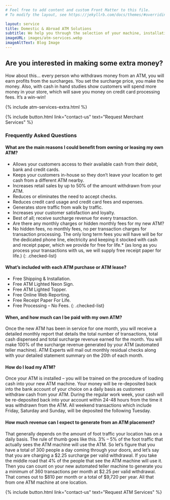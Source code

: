 ```yaml
---
# Feel free to add content and custom Front Matter to this file.
# To modify the layout, see https://jekyllrb.com/docs/themes/#overriding-theme-defaults

layout: service
title: Domestic & Abroad ATM Solutions
subtitle: We help you through the selection of your machine, installation, and programming. We also provide a full and extensive training program. Call us to learn more.
imageURL: images/atm-services.webp
imageAltText: Blog Image
---
```


## Are you interested in making some extra money?

How about this... every person who withdraws money from an ATM, you will earn profits from the surcharges. You set the surcharge price, you make the money. Also, with cash in hand studies show customers will spend more money in your store, which will save you money on credit card processing fees. It’s a win-win!

{% include atm-services-extra.html %}

{% include button.html link="contact-us" text="Request Merchant Services" %}

### Frequently Asked Questions

#### What are the main reasons I could benefit from owning or leasing my own ATM?
* Allows your customers access to their available cash from their debit, bank and credit cards.
* Keeps your customers in-house so they don’t leave your location to get cash from a different ATM nearby.
* Increases retail sales by up to 50% of the amount withdrawn from your ATM.
* Reduces or eliminates the need to accept checks.
* Reduces credit card usage and credit card fees and expenses.
* Generates store traffic from walk by traffic.
* Increases your customer satisfaction and loyalty.
* Best of all; receive surcharge revenue for every transaction.
* Are there any monthly charges or hidden monthly fees for my new ATM?
* No hidden fees, no monthly fees, no per transaction charges for transaction processing. The only long term fees you will have will be for the dedicated phone line, electricity and keeping it stocked with cash and receipt paper, which we provide for free for life.* (as long as you process your transactions with us, we will supply free receipt paper for life.)
{: .checked-list}

#### What’s included with each ATM purchase or ATM lease?
* Free Shipping & Installation.
* Free ATM Lighted Neon Sign.
* Free ATM Lighted Topper.
* Free Online Web Reporting.
* Free Receipt Paper For Life.
* Free Processing – No Fees.
{: .checked-list}

#### When, and how much can I be paid with my own ATM?
Once the new ATM has been in service for one month, you will receive a detailed monthly report that details the total number of transactions, total cash dispensed and total surcharge revenue earned for the month. You will make 100% of the surcharge revenue generated by your ATM (automated teller machine). ATM Experts will mail out monthly residual checks along with your detailed statement summary on the 20th of each month.

#### How do I load my ATM?
Once your ATM is installed – you will be trained on the procedure of loading cash into your new ATM machine. Your money will be re-deposited back into the bank account of your choice on a daily basis as customers withdraw cash from your ATM. During the regular work week, your cash will be re-deposited back into your account within 24-48 hours from the time it was withdrawn from the ATM. All weekend transactions which include Friday, Saturday and Sunday, will be deposited the following Tuesday.

#### How much revenue can I expect to generate from an ATM placement?
That generally depends on the amount of foot traffic your location has on a daily basis. The rule of thumb goes like this. 3% – 5% of the foot traffic that actually sees the ATM machine will use the ATM. So let’s figure that you have a total of 300 people a day coming through your doors, and let’s say that you are charging a $2.25 surcharge per valid withdrawal. If you take the middle road that 4% of the people that see the ATM machine will use it. Then you can count on your new automated teller machine to generate you a minimum of 360 transactions per month at $2.25 per valid withdrawal. That comes out to $810 per month or a total of $9,720 per year. All that from one ATM machine at one location.

{% include button.html link="contact-us" text="Request ATM Services" %}